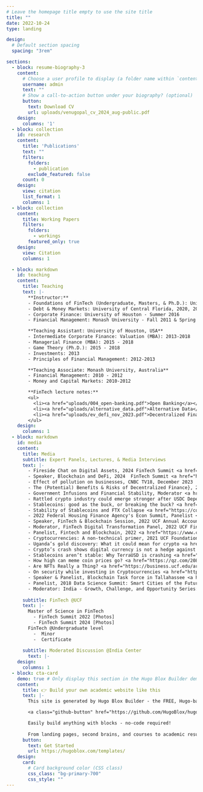 ```yaml
---
# Leave the homepage title empty to use the site title
title: ""
date: 2022-10-24
type: landing

design:
  # Default section spacing
  spacing: "3rem"

sections:
  - block: resume-biography-3
    content:
      # Choose a user profile to display (a folder name within `content/authors/`)
      username: admin
      text: ""
      # Show a call-to-action button under your biography? (optional)
      button:
        text: Download CV
        url: uploads/venugopal_cv_2024_aug-public.pdf
    design:
      columns: '1'
  - block: collection
    id: research
    content:
      title: 'Publications'
      text: ""
      filters:
        folders:
          - publication
        exclude_featured: false
      count: 0    
    design:
      view: citation
      list_format: 1
      columns: 1  
  - block: collection
    content:
      title: Working Papers
      filters:
        folders:
          - workings
        featured_only: true
    design:
      view: Citation
      columns: 1

  - block: markdown
    id: teaching
    content:
      title: Teaching
      text: |-
        **Instructor:**
        - Foundations of FinTech (Undergraduate, Masters, & Ph.D.): University of Central Florida, 2019-
        - Debt & Money Markets: University of Central Florida, 2020, 2022, 2024
        - Corporate Finance: University of Houston - Summer 2016
        - Financial Management: Monash University - Fall 2011 & Spring 2012

        **Teaching Assistant: University of Houston, USA**
        - Intermediate Corporate Finance: Valuation (MBA): 2013-2018 
        - Managerial Finance (MBA): 2015 - 2018
        - Game Theory (Ph.D.): 2015 - 2018
        - Investments: 2013
        - Principles of Financial Management: 2012-2013

        **Teaching Associate: Monash University, Australia​**
        - Financial Management: 2010 - 2012
        - Money and Capital Markets: 2010-2012

        **FinTech lecture notes:**
        <ul>
          <li><a href="uploads/004_open-banking.pdf">Open Banking</a></li>
          <li><a href="uploads/alternative_data.pdf">Alternative Data</a></li>
          <li><a href="uploads/ev_defi_nov_2023.pdf">Decentralized Finance @UCF Dean's Speaker Series</a></li>
        </ul>
    design:      
      columns: 1
  - block: markdown
    id: media
    content:
      title: Media
      subtitle: Expert Panels, Lectures, & Media Interviews
      text: |-
        - Fireside Chat on Digital Assets, 2024 FinTech Summit <a href="https://business.ucf.edu/fintech-summit/">[UCF]</a>
        - Speaker, Blockchain and DeFi, 2024  FinTech Summit <a href="https://business.ucf.edu/fintech-summit/">[UCF]</a>
        - Effect of pollution on businesses, CNBC TV18, December 2023
        - The (Potential) Benefits & Risks of Decentralized Finance}, 2023 Dean's Speaker Series <a href="https://eshwarvenugopal.weebly.com/teaching.html">[UCF]</a>
        - Government Infusions and Financial Stability, Moderator <a href="https://sciences.ucf.edu/news/india-center-webinar-financial-stability/">[India Center]</a>
        - Rattled crypto industry could emerge stronger after USDC Depeg <a href="https://cointelegraph.com/news/rattled-crypto-industry-could-emerge-stronger-after-usdc-depeg">[Cointelegraph]</a>
        - Stablecoins: good as the buck, or breaking the buck? <a href="https://www.risk.net/investing/risk-management/7955944/stablecoins-good-as-the-buck-or-breaking-the-buck">[Risk.net]</a>
        - Stability of Stablecoins and FTX Collapse <a href="https://cointelegraph.com/news/how-stable-are-stablecoins-in-the-ftx-crypto-market-contagion">[Cointelegraph]</a>
        - 2022 Federal Housing Finance Agency's Econ Summit, Panelist <a href="https://www.fhfa.gov/Media/Documents/FHFA-Econ-Summit-Agenda-Fall-2022.pdf">[FHFA]</a>
        - Speaker, FinTech & Blockchain Session, 2022 UCF Annual Accounting Conference <a href="https://business.ucf.edu/wp-content/uploads/sites/4/2022/05/Final_0505_2022-UCF-Accounting-Conference-Schedule_Rm_Assigns.pdf">[UCF]</a>
        - Moderator, FinTech Digital Transformation Panel, 2022 UCF FinTech Summit <a href="https://business.ucf.edu/fintech-summit-2022/">[UCF]</a>
        - Panelist, Fintech and Blockchain, 2022 <a href="https://www.cecs.ucf.edu/utvs/2022-presenters/">[UTVS]</a>
        - Cryptocurrencies: A non-technical primer, 2021 UCF Foundation 
        - Uganda’s gold discovery: What it could mean for crypto <a href="https://cointelegraph.com/news/uganda-s-gold-discovery-what-it-could-mean-for-crypto">[Cointelegraph]</a>
        - Crypto’s crash shows digital currency is not a hedge against inflation <a href="https://qz.com/2116509/crypto-isnt-a-safe-haven-during-high-inflation/">[Quartz]</a>
        - Stablecoins aren’t stable: Why TerraUSD is crashing <a href="https://qz.com/2165213/stablecoins-arent-stable-why-terra-is-crashing/">[Quartz]</a>
        - How high can meme coin prices go? <a href="https://qz.com/2080561/how-high-can-dogecoin-and-shiba-inu-coin-go/">[Quartz]</a>
        - Are NFTs Really a Thing? <a href="https://business.ucf.edu/are-nfts-really-a-thing/">[Podcast]</a>
        - On security while investing in Cryptocurrencies <a href="https://www.mynews13.com/fl/orlando/news/2021/04/24/consumers-are-on-their-own-in-the-world-of-cryptocurrency#">[News 13]</a>
        - Speaker & Panelist, Blockchain Task force in Tallahassee <a href="https://eshwarvenugopal.weebly.com/uploads/5/9/1/6/59166679/ucf-blockchain-taskforce-dec2019-v4_macro.pdf">[Presentation]</a> <a href="https://thefloridachannel.org/videos/12-13-19-florida-blockchain-task-force/">[Video]</a>
        - Panelist, 2018 Data Science Summit: Smart Cities of the Future
        - Moderator: India - Growth, Challenge, and Opportunity Series:  
      
      subtitle: FinTech @UCF
      text: |-  
        Master of Science in FinTech​
          - ​FinTech Summit 2022 [Photos]
          - FinTech Summit 2024 [Photos]
        FinTech @Undergraduate level
          -  Minor
          -  Certificate  
      
      subtitle: Moderated Discussion @India Center
        text: |-  
    design:      
      columns: 1
  - block: cta-card
    demo: true # Only display this section in the Hugo Blox Builder demo site
    content:
      title: 👉 Build your own academic website like this
      text: |-
        This site is generated by Hugo Blox Builder - the FREE, Hugo-based open source website builder trusted by 250,000+ academics like you.

        <a class="github-button" href="https://github.com/HugoBlox/hugo-blox-builder" data-color-scheme="no-preference: light; light: light; dark: dark;" data-icon="octicon-star" data-size="large" data-show-count="true" aria-label="Star HugoBlox/hugo-blox-builder on GitHub">Star</a>

        Easily build anything with blocks - no-code required!
        
        From landing pages, second brains, and courses to academic resumés, conferences, and tech blogs.
      button:
        text: Get Started
        url: https://hugoblox.com/templates/
    design:
      card:
        # Card background color (CSS class)
        css_class: "bg-primary-700"
        css_style: ""
---
```

